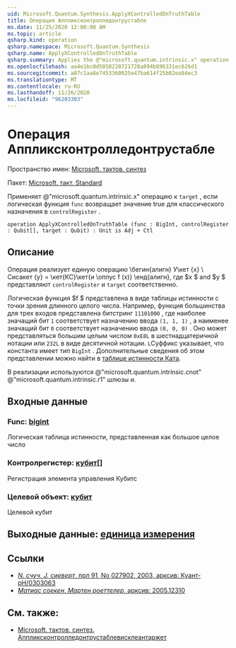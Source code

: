 ```yaml
---
uid: Microsoft.Quantum.Synthesis.ApplyXControlledOnTruthTable
title: Операция Аппликсконтролледонтрустабле
ms.date: 11/25/2020 12:00:00 AM
ms.topic: article
qsharp.kind: operation
qsharp.namespace: Microsoft.Quantum.Synthesis
qsharp.name: ApplyXControlledOnTruthTable
qsharp.summary: Applies the @"microsoft.quantum.intrinsic.x" operation on `target`, if the Boolean function `func` evaluates to true for the classical assignment in `controlRegister`.
ms.openlocfilehash: aa4e1bc0d5058228721728a894b896331ec626d1
ms.sourcegitcommit: a87c1aa8e7453360025e47ba614f25b02ea84ec3
ms.translationtype: MT
ms.contentlocale: ru-RU
ms.lasthandoff: 11/26/2020
ms.locfileid: "96203303"
---
```

# <a name="applyxcontrolledontruthtable-operation"></a>Операция Аппликсконтролледонтрустабле

Пространство имен: [Microsoft. тактов. синтез](xref:Microsoft.Quantum.Synthesis)

Пакет: [Microsoft. такт. Standard](https://nuget.org/packages/Microsoft.Quantum.Standard)


Применяет @"microsoft.quantum.intrinsic.x" операцию к `target` , если логическая функция `func` возвращает значение true для классического назначения в `controlRegister` .

```qsharp
operation ApplyXControlledOnTruthTable (func : BigInt, controlRegister : Qubit[], target : Qubit) : Unit is Adj + Ctl
```


## <a name="description"></a>Описание

Операция реализует единую операцию \бегин{алигн} У\кет {x} \ Сисакет {y} = \кет{КС}\кет{и \оплус f (x)} \енд{алигн}, где $x $ and $y $ представляют `controlRegister` и `target` соответственно.

Логическая функция $f $ представлена в виде таблицы истинности с точки зрения длинного целого числа.
Например, функция большинства для трех входов представлена битстринг `11101000` , где наиболее значащий бит `1` соответствует назначению ввода `(1, 1, 1)` , а наименее значащий бит `0` соответствует назначению ввода `(0, 0, 0)` .
Оно может представляться большим целым числом `0xE8L` в шестнадцатеричной нотации или `232L` в виде десятичной нотации.  `L`Суффикс указывает, что константа имеет тип `BigInt` .
Дополнительные сведения об этом представлении можно найти в [таблице истинности Ката](https://github.com/microsoft/QuantumKatas/tree/main/TruthTables).

В реализации используются @"microsoft.quantum.intrinsic.cnot" @"microsoft.quantum.intrinsic.r1" шлюзы и.

## <a name="input"></a>Входные данные

### <a name="func--bigint"></a>Func: [bigint](xref:microsoft.quantum.lang-ref.bigint)

Логическая таблица истинности, представленная как большое целое число


### <a name="controlregister--qubit"></a>Контролрегистер: [кубит](xref:microsoft.quantum.lang-ref.qubit)[]

Регистрация элемента управления Кубитс


### <a name="target--qubit"></a>Целевой объект: [кубит](xref:microsoft.quantum.lang-ref.qubit)

Целевой кубит



## <a name="output--unit"></a>Выходные данные: [единица измерения](xref:microsoft.quantum.lang-ref.unit)



## <a name="references"></a>Ссылки

- [*N. счуч*, *J. сиеверт*, прл 91, No 027902, 2003, арксив: Куант-pH/0303063](https://arxiv.org/abs/quant-ph/0303063)
- [*Матиас соекен*, *Мартен роеттелер*, арксив: 2005.12310](https://arxiv.org/abs/2005.12310)

## <a name="see-also"></a>См. также:

- [Microsoft. тактов. синтез. Аппликсконтролледонтрустаблевисклеантаржет](xref:Microsoft.Quantum.Synthesis.ApplyXControlledOnTruthTableWithCleanTarget)